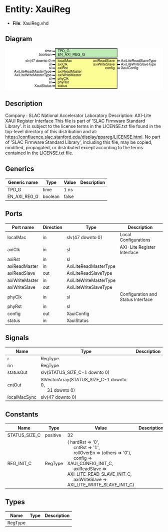 # Entity: XauiReg

- **File**: XauiReg.vhd
## Diagram

![Diagram](XauiReg.svg "Diagram")
## Description

Company    : SLAC National Accelerator Laboratory
Description: AXI-Lite XAUI Register Interface
This file is part of 'SLAC Firmware Standard Library'.
It is subject to the license terms in the LICENSE.txt file found in the
top-level directory of this distribution and at:
   https://confluence.slac.stanford.edu/display/ppareg/LICENSE.html.
No part of 'SLAC Firmware Standard Library', including this file,
may be copied, modified, propagated, or distributed except according to
the terms contained in the LICENSE.txt file.
## Generics

| Generic name | Type    | Value | Description |
| ------------ | ------- | ----- | ----------- |
| TPD_G        | time    | 1 ns  |             |
| EN_AXI_REG_G | boolean | false |             |
## Ports

| Port name      | Direction | Type                   | Description                        |
| -------------- | --------- | ---------------------- | ---------------------------------- |
| localMac       | in        | slv(47 downto 0)       | Local Configurations               |
| axiClk         | in        | sl                     | AXI-Lite Register Interface        |
| axiRst         | in        | sl                     |                                    |
| axiReadMaster  | in        | AxiLiteReadMasterType  |                                    |
| axiReadSlave   | out       | AxiLiteReadSlaveType   |                                    |
| axiWriteMaster | in        | AxiLiteWriteMasterType |                                    |
| axiWriteSlave  | out       | AxiLiteWriteSlaveType  |                                    |
| phyClk         | in        | sl                     | Configuration and Status Interface |
| phyRst         | in        | sl                     |                                    |
| config         | out       | XauiConfig             |                                    |
| status         | in        | XauiStatus             |                                    |
## Signals

| Name         | Type                                                                                     | Description |
| ------------ | ---------------------------------------------------------------------------------------- | ----------- |
| r            | RegType                                                                                  |             |
| rin          | RegType                                                                                  |             |
| statusOut    | slv(STATUS_SIZE_C-1 downto 0)                                                            |             |
| cntOut       | SlVectorArray(STATUS_SIZE_C-1 downto 0,<br><span style="padding-left:20px"> 31 downto 0) |             |
| localMacSync | slv(47 downto 0)                                                                         |             |
## Constants

| Name          | Type     | Value                                                                                                                                                                                                                                                                                                                                                                                                                                    | Description |
| ------------- | -------- | ---------------------------------------------------------------------------------------------------------------------------------------------------------------------------------------------------------------------------------------------------------------------------------------------------------------------------------------------------------------------------------------------------------------------------------------- | ----------- |
| STATUS_SIZE_C | positive |  32                                                                                                                                                                                                                                                                                                                                                                                                                                      |             |
| REG_INIT_C    | RegType  |  (       hardRst       => '0',<br><span style="padding-left:20px">       cntRst        => '1',<br><span style="padding-left:20px">       rollOverEn    => (others => '0'),<br><span style="padding-left:20px">       config        => XAUI_CONFIG_INIT_C,<br><span style="padding-left:20px">       axiReadSlave  => AXI_LITE_READ_SLAVE_INIT_C,<br><span style="padding-left:20px">       axiWriteSlave => AXI_LITE_WRITE_SLAVE_INIT_C) |             |
## Types

| Name    | Type | Description |
| ------- | ---- | ----------- |
| RegType |      |             |
